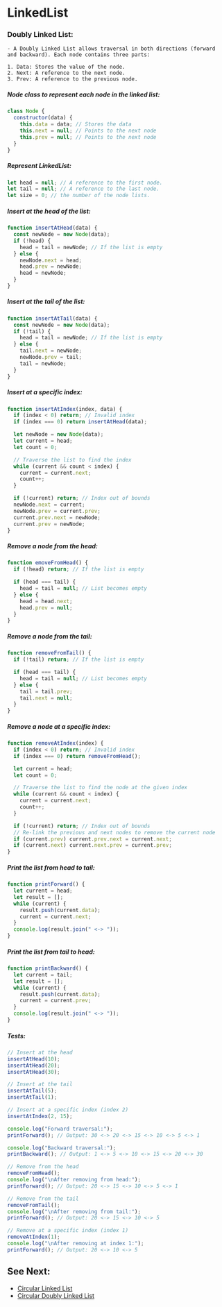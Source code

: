 # LinkedList

### Doubly Linked List:

    - A Doubly Linked List allows traversal in both directions (forward and backward). Each node contains three parts:

    1. Data: Stores the value of the node.
    2. Next: A reference to the next node.
    3. Prev: A reference to the previous node.

##### Node class to represent each node in the linked list:

```javascript
class Node {
  constructor(data) {
    this.data = data; // Stores the data
    this.next = null; // Points to the next node
    this.prev = null; // Points to the next node
  }
}
```

##### Represent LinkedList:

```javascript
let head = null; // A reference to the first node.
let tail = null; // A reference to the last node.
let size = 0; // the number of the node lists.
```

##### Insert at the head of the list:

```javascript
function insertAtHead(data) {
  const newNode = new Node(data);
  if (!head) {
    head = tail = newNode; // If the list is empty
  } else {
    newNode.next = head;
    head.prev = newNode;
    head = newNode;
  }
}
```

##### Insert at the tail of the list:

```javascript
function insertAtTail(data) {
  const newNode = new Node(data);
  if (!tail) {
    head = tail = newNode; // If the list is empty
  } else {
    tail.next = newNode;
    newNode.prev = tail;
    tail = newNode;
  }
}
```

##### Insert at a specific index:

```javascript
function insertAtIndex(index, data) {
  if (index < 0) return; // Invalid index
  if (index === 0) return insertAtHead(data);

  let newNode = new Node(data);
  let current = head;
  let count = 0;

  // Traverse the list to find the index
  while (current && count < index) {
    current = current.next;
    count++;
  }

  if (!current) return; // Index out of bounds
  newNode.next = current;
  newNode.prev = current.prev;
  current.prev.next = newNode;
  current.prev = newNode;
}
```

##### Remove a node from the head:

```javascript
function emoveFromHead() {
  if (!head) return; // If the list is empty

  if (head === tail) {
    head = tail = null; // List becomes empty
  } else {
    head = head.next;
    head.prev = null;
  }
}
```

##### Remove a node from the tail:

```javascript
function removeFromTail() {
  if (!tail) return; // If the list is empty

  if (head === tail) {
    head = tail = null; // List becomes empty
  } else {
    tail = tail.prev;
    tail.next = null;
  }
}
```

##### Remove a node at a specific index:

```javascript
function removeAtIndex(index) {
  if (index < 0) return; // Invalid index
  if (index === 0) return removeFromHead();

  let current = head;
  let count = 0;

  // Traverse the list to find the node at the given index
  while (current && count < index) {
    current = current.next;
    count++;
  }

  if (!current) return; // Index out of bounds
  // Re-link the previous and next nodes to remove the current node
  if (current.prev) current.prev.next = current.next;
  if (current.next) current.next.prev = current.prev;
}
```

##### Print the list from head to tail:

```javascript
function printForward() {
  let current = head;
  let result = [];
  while (current) {
    result.push(current.data);
    current = current.next;
  }
  console.log(result.join(" <-> "));
}
```

##### Print the list from tail to head:

```javascript
function printBackward() {
  let current = tail;
  let result = [];
  while (current) {
    result.push(current.data);
    current = current.prev;
  }
  console.log(result.join(" <-> "));
}
```

##### Tests:

```javascript
// Insert at the head
insertAtHead(10);
insertAtHead(20);
insertAtHead(30);

// Insert at the tail
insertAtTail(5);
insertAtTail(1);

// Insert at a specific index (index 2)
insertAtIndex(2, 15);

console.log("Forward traversal:");
printForward(); // Output: 30 <-> 20 <-> 15 <-> 10 <-> 5 <-> 1

console.log("Backward traversal:");
printBackward(); // Output: 1 <-> 5 <-> 10 <-> 15 <-> 20 <-> 30

// Remove from the head
removeFromHead();
console.log("\nAfter removing from head:");
printForward(); // Output: 20 <-> 15 <-> 10 <-> 5 <-> 1

// Remove from the tail
removeFromTail();
console.log("\nAfter removing from tail:");
printForward(); // Output: 20 <-> 15 <-> 10 <-> 5

// Remove at a specific index (index 1)
removeAtIndex(1);
console.log("\nAfter removing at index 1:");
printForward(); // Output: 20 <-> 10 <-> 5
```

## See Next:

- [Circular Linked List](src/data-structures/linkedList/circular-linkedList.md)
- [Circular Doubly Linked List](src/data-structures/linkedList/circular-doubly-linkedList.md)
